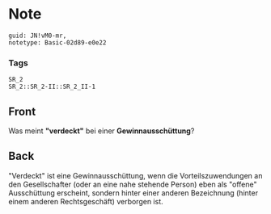 # Note
```
guid: JN!vM0-mr,
notetype: Basic-02d89-e0e22
```

### Tags
```
SR_2
SR_2::SR_2-II::SR_2_II-1
```

## Front
Was meint <b>"verdeckt"</b> bei einer <b>Gewinnausschüttung</b>?

## Back
"Verdeckt" ist eine Gewinnausschüttung, wenn die Vorteilszuwendungen an den Gesellschafter (oder an eine nahe stehende Person) eben als "offene" Ausschüttung erscheint, sondern hinter einer anderen Bezeichnung (hinter einem anderen Rechtsgeschäft) verborgen ist.
